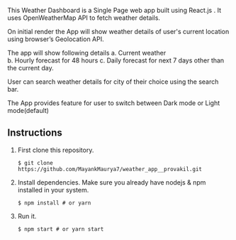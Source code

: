 This Weather Dashboard is a Single Page web app built using React.js .
It uses OpenWeatherMap API to fetch weather details.

On initial render the App will show weather details of user's current location using browser’s Geolocation API.

The app will show following details
a. Current weather  
b. Hourly forecast for 48 hours
c. Daily forecast for next 7 days other than the current day.

User can search weather details for city of their choice using the search bar.

The App provides feature for user to switch between Dark mode or Light mode(default)


## Instructions

1. First clone this repository.

    ```
    $ git clone https://github.com/MayankMaurya7/weather_app__provakil.git 

    ```

2. Install dependencies. Make sure you already have nodejs & npm installed in your system.

    ```
    $ npm install # or yarn

    ```
2. Run it.

    ```
    $ npm start # or yarn start

    ```
